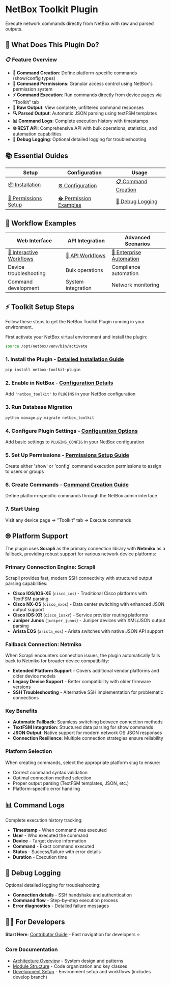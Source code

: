 # NetBox Toolkit Plugin

Execute network commands directly from NetBox with raw and parsed outputs.

## 🚀 What Does This Plugin Do?

### 📋 Feature Overview
- **🔧 Command Creation**: Define platform-specific commands (show/config types)
- **🔐 Command Permissions**: Granular access control using NetBox's permission system
- **⚡ Command Execution**: Run commands directly from device pages via "Toolkit" tab
- **📄 Raw Output**: View complete, unfiltered command responses
- **🔍 Parsed Output**: Automatic JSON parsing using textFSM templates
- **📊 Command Logs**: Complete execution history with timestamps
- **🌐 REST API**: Comprehensive API with bulk operations, statistics, and automation capabilities
- **🔧 Debug Logging**: Optional detailed logging for troubleshooting

## 📚 Essential Guides

| Setup | Configuration | Usage |
|---|---|---|
| [📦 Installation](./user/installation.md) | [⚙️ Configuration](./user/configuration.md) | [📋 Command Creation](./user/command-creation.md) |
| [🔐 Permissions Setup](./user/permissions-setup-guide.md) | [� Permission Examples](./user/permission-examples.md) | [🐛 Debug Logging](./user/debug-logging.md) |

## 🚀 Workflow Examples

| Web Interface | API Integration | Advanced Scenarios |
|---|---|---|
| [🎯 Interactive Workflows](./user/workflow-examples.md#web-interface-workflows) | [🔧 API Workflows](./api/workflows.md) | [🏢 Enterprise Automation](./user/workflow-examples.md#api-exclusive-advanced-workflow) |
| Device troubleshooting | Bulk operations | Compliance automation |
| Command development | System integration | Network monitoring |


## ⚡ Toolkit Setup Steps

Follow these steps to get the NetBox Toolkit Plugin running in your environment.

First activate your NetBox virtual environment and install the plugin:

```bash
source /opt/netbox/venv/bin/activate
```

### 1. **Install the Plugin** - [Detailed Installation Guide](./user/installation.md)
```bash
pip install netbox-toolkit-plugin
```



### 2. **Enable in NetBox** - [Configuration Details](./user/configuration.md)
Add `'netbox_toolkit'` to `PLUGINS` in your NetBox configuration



### 3. **Run Database Migration**
```bash
python manage.py migrate netbox_toolkit
```

### 4. **Configure Plugin Settings** - [Configuration Options](./user/configuration.md)
Add basic settings to `PLUGINS_CONFIG` in your NetBox configuration



### 5. **Set Up Permissions** - [Permissions Setup Guide](./user/permissions-setup-guide.md)
Create either 'show' or 'config' command execution permissions to assign to users or groups



### 6. **Create Commands** - [Command Creation Guide](./user/command-creation.md)
Define platform-specific commands through the NetBox admin interface



### 7. **Start Using**
Visit any device page → "Toolkit" tab → Execute commands

## 🌐 Platform Support

The plugin uses **Scrapli** as the primary connection library with **Netmiko** as a fallback, providing robust support for various network device platforms:

### Primary Connection Engine: Scrapli
Scrapli provides fast, modern SSH connectivity with structured output parsing capabilities:

- **Cisco IOS/IOS-XE** (`cisco_ios`) - Traditional Cisco platforms with TextFSM parsing
- **Cisco NX-OS** (`cisco_nxos`) - Data center switching with enhanced JSON output support
- **Cisco IOS-XR** (`cisco_iosxr`) - Service provider routing platforms
- **Juniper Junos** (`juniper_junos`) - Juniper devices with XML/JSON output parsing
- **Arista EOS** (`arista_eos`) - Arista switches with native JSON API support

### Fallback Connection: Netmiko
When Scrapli encounters connection issues, the plugin automatically falls back to Netmiko for broader device compatibility:

- **Extended Platform Support** - Covers additional vendor platforms and older device models
- **Legacy Device Support** - Better compatibility with older firmware versions
- **SSH Troubleshooting** - Alternative SSH implementation for problematic connections

### Key Benefits
- **Automatic Fallback**: Seamless switching between connection methods
- **TextFSM Integration**: Structured data parsing for show commands
- **JSON Output**: Native support for modern network OS JSON responses
- **Connection Resilience**: Multiple connection strategies ensure reliability


### Platform Selection
When creating commands, select the appropriate platform slug to ensure:

- Correct command syntax validation
- Optimal connection method selection
- Proper output parsing (TextFSM templates, JSON, etc.)
- Platform-specific error handling

## 📊 Command Logs
Complete execution history tracking:

- **Timestamp** - When command was executed
- **User** - Who executed the command
- **Device** - Target device information
- **Command** - Exact command executed
- **Status** - Success/failure with error details
- **Duration** - Execution time

## 🐛 Debug Logging
Optional detailed logging for troubleshooting:

- **Connection details** - SSH handshake and authentication
- **Command flow** - Step-by-step execution process
- **Error diagnostics** - Detailed failure messages

## 👨‍💻 For Developers

**Start Here**: [Contributor Guide](./development/contributing.md) - Fast navigation for developers ⭐

### Core Documentation
- [Architecture Overview](./development/architecture.md) - System design and patterns
- [Module Structure](./development/module-structure.md) - Code organization and key classes
- [Development Setup](./development/setup.md) - Environment setup and workflows (includes develop branch)
